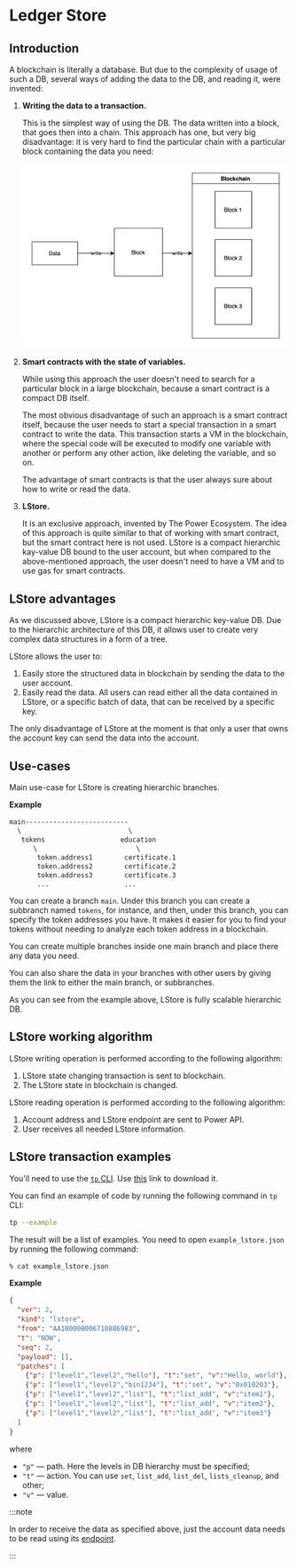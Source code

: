 # Ledger Store


## Introduction

A blockchain is literally a database. But due to the complexity of usage of such a DB, several ways of adding the data to the DB, and reading it, were invented:

1. **Writing the data to a transaction.** 

   This is the simplest way of using the DB. The data written into a block, that goes then into a chain. This approach has one, but very big disadvantage: it is very hard to find the particular chain with a particular block containing the data you need:

   ![1](./resources/Intro1.png)

2. **Smart contracts with the state of variables.** 

   While using this approach the user doesn't need to search for a particular block in a large blockchain, because a smart contract is a compact DB itself. 

   The most obvious disadvantage of such an approach is a smart contract itself, because the user needs to start a special transaction in a smart contract to write the data. This transaction starts a VM in the blockchain, where the special code will be executed to modify one variable with another or perform any other action, like deleting the variable, and so on. 

   The advantage of smart contracts is that the user always sure about how to write or read the data.

3. **LStore.** 

   It is an exclusive approach, invented by The Power Ecosystem. The idea of this approach is quite similar to that of working with smart contract, but the smart contract here is not used. LStore is a compact hierarchic kay-value DB bound to the user account, but when compared to the above-mentioned approach, the user doesn't need to have a VM and to use gas for smart contracts.

## LStore advantages

As we discussed above, LStore is a compact hierarchic key-value DB. Due to the hierarchic architecture of this DB, it allows user to create very complex data structures in a form of a tree.

LStore allows the user to:

1. Easily store the structured data in blockchain by sending the data to the user account.
2. Easily read the data. All users can read either all the data contained in LStore, or a specific batch of data, that can be received by a specific key.

The only disadvantage of LStore at the moment is that only a user that owns the account key can send the data into the account.

## Use-cases

Main use-case for LStore is creating hierarchic branches.

**Example**

```
main--------------------------
  \                           \
   tokens                   education
      \                         \
       token.address1        certificate.1
       token.address2        certificate.2
       token.address3        certificate.3
       ...                   ...
```

You can create a branch `main`. Under this branch you can create a subbranch named `tokens`, for instance, and then, under this branch, you can specify the token addresses you have. It makes it easier for you to find your tokens without needing to analyze each token address in a blockchain.

You can create multiple branches inside one main branch and place there any data you need.

You can also share the data in your branches with other users by giving them the link to either the main branch, or subbranches.

As you can see from the example above, LStore is fully scalable hierarchic DB.

## LStore working algorithm

LStore writing operation is performed according to the following algorithm:

1. LStore state changing transaction is sent to blockchain.
2. The LStore state in blockchain is changed.

LStore reading operation is performed according to the following algorithm:

1. Account address and LStore endpoint are sent to Power API.
2. User receives all needed LStore information. 

## LStore transaction examples

You'll need to use the [`tp` CLI](../../Tools/01-tp-cli.md). Use [this](https://tea.thepower.io/tp) link to download it.

You can find an example of code by running the following command in `tp` CLI:

```bash
tp --example
```

The result will be a list of examples. You need to open `example_lstore.json` by running the following command:

```bash
% cat example_lstore.json
```

**Example**

```json
{
  "ver": 2,
  "kind": "lstore",
  "from": "AA100000006710886983",
  "t": "NOW",
  "seq": 2,
  "payload": [],
  "patches": [
    {"p": ["level1","level2","hello"], "t":"set", "v":"Hello, world"},
    {"p": ["level1","level2","bin1234"], "t":"set", "v":"0x010203"},
    {"p": ["level1","level2","list"], "t":"list_add", "v":"item1"},
    {"p": ["level1","level2","list"], "t":"list_add", "v":"item2"},
    {"p": ["level1","level2","list"], "t":"list_add", "v":"item3"}
  ]
}
```

where

- `"p"` — path. Here the levels in DB hierarchy must be specified;
- `"t"` — action. You can use `set`, `list_add`, `list_del`, `lists_cleanup`, and other;
- `"v"` — value.

:::note

In order to receive the data as specified above, just the account data needs to be read using its [endpoint](https://doc.thepower.io/docs/Build/api/api-reference/#addressaddress).

:::
